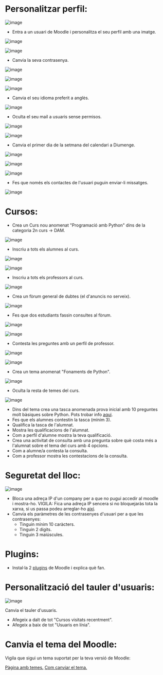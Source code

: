 # Personalitzar perfil:

![image](https://user-images.githubusercontent.com/110727546/207070729-91000a9b-782a-43ed-8f50-344d9db3ad3f.png)

- Entra a un usuari de Moodle i personalitza el seu perfil amb una imatge.

![image](https://user-images.githubusercontent.com/114162341/213228425-5bd58ce6-0e09-4a4a-a3ad-a2bcc8a1203a.png)

![image](https://user-images.githubusercontent.com/114162341/213228520-aee7839b-4514-4d8f-a9a3-4e2e1ab8a238.png)

- Canvia la seva contrasenya.

![image](https://user-images.githubusercontent.com/114162341/213228783-23d277ab-5aff-4266-a766-ebd2a91d7e49.png)

![image](https://user-images.githubusercontent.com/114162341/213229280-6f52d1b2-5329-41ee-9c55-743b31b1abe1.png)

![image](https://user-images.githubusercontent.com/114162341/213229346-de1d9a85-1622-4d51-b888-95c5e92c73e2.png)


- Canvia el seu idioma preferit a anglès.

![image](https://user-images.githubusercontent.com/114162341/213229544-ce4b45eb-442a-429b-a191-044e41276468.png)


- Oculta el seu mail a usuaris sense permisos.

![image](https://user-images.githubusercontent.com/114162341/213229902-4fb4c59f-0356-4292-bcda-dc703d323a86.png)


![image](https://user-images.githubusercontent.com/114162341/213229831-0bc518ad-4c1d-4b4b-be3a-f6bd443fb1dc.png)


- Canvia el primer dia de la setmana del calendari a Diumenge.

![image](https://user-images.githubusercontent.com/114162341/213230269-880effbe-a6e4-4223-b199-a70ab877bbf3.png)

![image](https://user-images.githubusercontent.com/114162341/213230340-fb5ee9cb-d855-4c93-8b59-1f9ed044b7ee.png)

![image](https://user-images.githubusercontent.com/114162341/213230469-df785fa3-8ba1-4739-9bc0-9892b0f1a243.png)


- Fes que només els contactes de l'usuari puguin enviar-li missatges.

![image](https://user-images.githubusercontent.com/114162341/213230660-fc2ca47f-6934-475d-b7eb-1b8a5f121727.png)


# Cursos:

- Crea un Curs nou anomenat "Programació amb Python" dins de la categoria 2n curs -> DAM.

![image](https://user-images.githubusercontent.com/114162341/213231912-c2809425-9de2-466c-ad5b-6253891cadb1.png)


- Inscriu a tots els alumnes al curs.

![image](https://user-images.githubusercontent.com/114162341/213232493-e7ca8cb5-907d-4595-8f09-57cbaf6c9403.png)

![image](https://user-images.githubusercontent.com/114162341/213232586-3a10a6c6-8f82-460d-8946-83a4be36d627.png)


- Inscriu a tots els professors al curs.

![image](https://user-images.githubusercontent.com/114162341/213232743-b37b18a4-e314-490c-afaf-7f47e72a1be8.png)


- Crea un fòrum general de dubtes (el d'anuncis no serveix).

![image](https://user-images.githubusercontent.com/114162341/213237258-9e69d19a-cba2-4a20-8d62-4babc841de0d.png)

- Fes que dos estudiants fassin consultes al fòrum.

![image](https://user-images.githubusercontent.com/114162341/213238106-373257e3-d5bf-49ee-8372-a44b3c795c60.png)

![image](https://user-images.githubusercontent.com/114162341/213238721-26549c8d-926b-44ff-9765-0cd4f091eed8.png)


- Contesta les preguntes amb un perfil de professor.

![image](https://user-images.githubusercontent.com/114162341/213239155-0395491a-641f-4967-8208-c95a042892dc.png)

![image](https://user-images.githubusercontent.com/114162341/213239318-9f3ca10a-0892-43d9-b787-d2d7cab57687.png)


- Crea un tema anomenat "Fonaments de Python".

![image](https://user-images.githubusercontent.com/114162341/213240049-62eb337c-d2b0-4766-8472-8baabcf18d81.png)


- Oculta la resta de temes del curs.

![image](https://user-images.githubusercontent.com/114162341/213240209-118c0aa7-5a37-4ead-8886-475b1ad21328.png)


- Dins del tema crea una tasca anomenada prova inicial amb 10 preguntes molt bàsiques sobre Python. Pots trobar info [aqui](https://www.w3schools.com/python/).
- Fes que els alumnes contestin la tasca (mínim 3).
- Qualifica la tasca de l'alumnat.
- Mostra les qualificacions de l'alumnat.
- Com a perfil d'alumne mostra la teva qualificació.
- Crea una activitat de consulta amb una pregunta sobre què costa més a l'alumnat sobre el tema del curs amb 4 opcions.
- Com a alumne/a contesta la consulta.
- Com a professor mostra les contestacions de la consulta.

# Seguretat del lloc:

![image](https://user-images.githubusercontent.com/110727546/207085138-c3cbcb81-edee-45a1-8b11-daf20093e56d.png)


- Bloca una adreça IP d'un company per a que no pugui accedir al moodle i mostra-ho. VIGILA: Fica una adreça IP sencera si no bloquejaràs tota la xarxa, si us passa podeu arreglar-ho [així](https://moodle.org/mod/forum/discuss.php?d=323745).
- Canvia els paràmetres de les contrasenyes d'usuari per a que les contrasenyes:
  - Tinguin mínim 10 caràcters.
  - Tinguin 2 dígits.
  - Tinguin 3 maiúscules.

# Plugins:

- Instal·la 2 [plugins](https://moodle.org/plugins/) de Moodle i explica què fan.

# Personalització del tauler d'usuaris:

![image](https://user-images.githubusercontent.com/110727546/207088651-6131a2b1-20c7-4a9f-b50a-317295ce70f1.png)

Canvia el tauler d'usuaris.

- Afegeix a dalt de tot "Cursos visitats recentment".
- Afegeix a baix de tot "Usuaris en línia".

# Canvia el tema del Moodle:

Vigila que sigui un tema suportat per la teva versió de Moodle:

[Pàgina amb temes.](https://moodle.org/plugins/browse.php?list=category&id=3)
[Com canviar el tema.](https://docs.moodle.org/24/en/Installing_a_new_theme)

